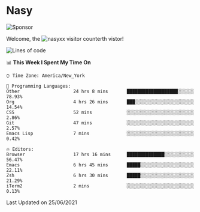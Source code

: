 # Nasy

<!--
<p align="center">
<img height="200" src="https://github-readme-stats.vercel.app/api?username=nasyxx&count_private=true&show_icons=true&theme=dracula&include_all_commits=true"/>
<img height="200" src="https://github-readme-stats.vercel.app/api/top-langs/?username=nasyxx&theme=dracula&hide=html,jupyter+notebook&count_private=true&show_icons=true"/>
</p>

  
----------------
-->

![Sponsor](https://img.shields.io/static/v1.svg?label=Sponsor&message=%E2%9D%A4&logo=GitHub&style=flat&color=pink)
 
Welcome, the ![nasyxx visitor counter](https://count.getloli.com/get/@nasyxx?theme=rule34)th vistor!
 
<!--START_SECTION:waka-->
![Lines of code](https://img.shields.io/badge/From%20Hello%20World%20I%27ve%20Written-5.4%20million%20lines%20of%20code-blue)

📊 **This Week I Spent My Time On** 

```text
⌚︎ Time Zone: America/New_York

💬 Programming Languages: 
Other                    24 hrs 8 mins       ███████████████████░░░░░░   78.93% 
Org                      4 hrs 26 mins       ███░░░░░░░░░░░░░░░░░░░░░░   14.54% 
CSS                      52 mins             ░░░░░░░░░░░░░░░░░░░░░░░░░   2.86% 
Git                      47 mins             ░░░░░░░░░░░░░░░░░░░░░░░░░   2.57% 
Emacs Lisp               7 mins              ░░░░░░░░░░░░░░░░░░░░░░░░░   0.42%

🔥 Editors: 
Browser                  17 hrs 16 mins      ██████████████░░░░░░░░░░░   56.47% 
Emacs                    6 hrs 45 mins       █████░░░░░░░░░░░░░░░░░░░░   22.11% 
Zsh                      6 hrs 30 mins       █████░░░░░░░░░░░░░░░░░░░░   21.29% 
iTerm2                   2 mins              ░░░░░░░░░░░░░░░░░░░░░░░░░   0.13%

```


 Last Updated on 25/06/2021
<!--END_SECTION:waka-->

<!-- ![visitors](https://visitor-badge.laobi.icu/badge?page_id=nasyxx.nasyxx) -->
